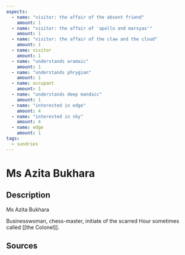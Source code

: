 ```yaml
---
aspects: 
  - name: "visitor: the affair of the absent friend"
    amount: 1
  - name: "visitor: the affair of 'apollo and marsyas'"
    amount: 1
  - name: "visitor: the affair of the claw and the cloud"
    amount: 1
  - name: visitor
    amount: 1
  - name: "understands aramaic"
    amount: 1
  - name: "understands phrygian"
    amount: 1
  - name: occupant
    amount: 1
  - name: "understands deep mandaic"
    amount: 1
  - name: "interested in edge"
    amount: 4
  - name: "interested in sky"
    amount: 4
  - name: edge
    amount: 1
tags:
  - sundries
---
```

# Ms Azita Bukhara
## Description
Ms Azita Bukhara

Businesswoman, chess-master, initiate of the scarred Hour sometimes called [[the Colonel]].
## Sources

